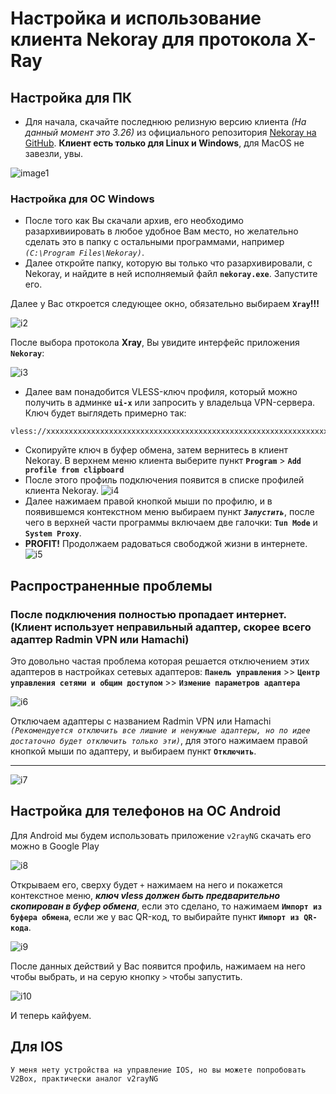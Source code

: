 # Настройка и использование клиента Nekoray для протокола X-Ray

## Настройка для ПК
- Для начала, скачайте последнюю релизную версию клиента _(На данный момент это 3.26)_ из официального репозитория [Nekoray на GitHub](https://github.com/MatsuriDayo/nekoray/tags). __Клиент есть только для Linux и Windows__, для MacOS не завезли, увы.

![image1](https://github.com/user-attachments/assets/1654d1e1-aa9c-451f-af59-b9b0efae399b)

### Настройка для ОС Windows

- После того как Вы скачали архив, его необходимо разархивиировать в любое удобное Вам место, но желательно сделать это в папку с остальными программами, например _`(C:\Program Files\Nekoray)`_.
- Далее откройте папку, которую вы только что разархивировали, с Nekoray, и найдите в ней исполняемый файл **`nekoray.exe`**. Запустите его.

Далее у Вас откроется следующее окно, обязательно выбираем **`Xray`!!!**

![i2](https://media.discordapp.net/attachments/617626417718624276/1293159025013297162/Pasted_image_20240930184616.png?ex=67065bb1&is=67050a31&hm=2853de915ebdef56a86f57cf957c7fe0d97656e2b84cf4a15e72f3dd48c9c2b2&=&format=webp&quality=lossless&width=407&height=334)

После выбора протокола **Xray**, Вы увидите интерфейс приложения **`Nekoray`**:

![i3](https://media.discordapp.net/attachments/617626417718624276/1293158998094118912/Pasted_image_20240930183351.png?ex=67065baa&is=67050a2a&hm=f3614fb6de5c477ae5130c744fe1424c06efbdc9f1d36ffb4de010dede62d3f9&=&format=webp&quality=lossless&width=528&height=433)

- Далее вам понадобится VLESS-ключ профиля, который можно получить в админке **`ui-x`** или запросить у владельца VPN-сервера. Ключ будет выглядеть примерно так:
```
vless://xxxxxxxxxxxxxxxxxxxxxxxxxxxxxxxxxxxxxxxxxxxxxxxxxxxxxxxxxxxxxxxxxxxxxxxxxxxxxxxxxxxxxxxxxxxxxxxx
```

- Скопируйте ключ в буфер обмена, затем вернитесь в клиент Nekoray. В верхнем меню клиента выберите пункт **`Program`** > **`Add profile from clipboard`**
- После этого профиль подключения появится в списке профилей клиента Nekoray.
![i4](https://media.discordapp.net/attachments/617626417718624276/1293159056533360701/Pasted_image_20240930185051.png?ex=67065bb8&is=67050a38&hm=f6d6a40adc2d4545cff7f0297990f2c35419aed129d05e6574b699e434943f71&=&format=webp&quality=lossless&width=717&height=104)
- Далее нажимаем правой кнопкой мыши по профилю, и в появившемся контекстном меню выбираем пункт _**`Запустить`**_, после чего в верхней части программы включаем две галочки: **`Tun Mode`** и **`System Proxy`**.
- **PROFIT!** Продолжаем радоваться свободжой жизни в интернете.
![i5](https://media.discordapp.net/attachments/617626417718624276/1293159092566753302/Pasted_image_20240930185559.png?ex=67065bc1&is=67050a41&hm=cd966428df536e027460ce663d9cda65053f5b6193f63c97672889ced6628252&=&format=webp&quality=lossless&width=960&height=204)

## Распространенные проблемы 
### После подключения полностью пропадает интернет. (Клиент использует неправильный адаптер, скорее всего адаптер Radmin VPN или Hamachi)
Это довольно частая проблема которая решается отключением этих адаптеров в настройках сетевых адаптеров:
**`Панель управления`** >> **`Центр управления сетями и общим доступом`** >> **`Измение параметров адаптера`**

![i6](https://cdn.discordapp.com/attachments/617626417718624276/1293257584182296596/image.png?ex=6706b77b&is=670565fb&hm=d0554e79646d8481e4caba93ce393eda7d6f58ee9445340573e37982083aae2d&)

Отключаем адаптеры с названием Radmin VPN или Hamachi _`(Рекомендуется отключить все лишние и ненужные адаптеры, но по идее достаточно будет отключить только эти)`_, для этого нажимаем правой кнопкой мыши по адаптеру, и выбираем пункт **`Отключить`**.

---

![i7](https://cdn.discordapp.com/attachments/617626417718624276/1293258974337962075/image.png?ex=6706b8c7&is=67056747&hm=49cd0aa0896336b64358157d6626020142211a4739825f97a292401474a422a0&)

## Настройка для телефонов на ОС Android

Для Android мы будем использовать приложение `v2rayNG` скачать его можно в Google Play

![i8](https://cdn.discordapp.com/attachments/617626417718624276/1293281832867074162/Screenshot_20241008_213721_com.hihonor.android.launcher.jpg?ex=6706ce10&is=67057c90&hm=c8230a0f73da34913234825203c34815678683ce338f4db428a58340a951c512&)

Открываем его, сверху будет `+` нажимаем на него и покажется контекстное меню, _**ключ vless должен быть предварительно скопирован в буфер обмена**_, если это сделано, то нажимаем **`Импорт из буфера обмена`**, если же у вас QR-код, то выбирайте пункт **`Импорт из QR-кода`**.

![i9](https://media.discordapp.net/attachments/617626417718624276/1293286087950860360/Screenshot_20241008_215617_com.v2ray.ang.jpg?ex=6706d207&is=67058087&hm=01979ab4d6b623b15d25b4546c58b4e395c671b96273c8255cc4b9649d325a1e&=&format=webp&width=732&height=312)

После данных действий у Вас появится профиль, нажимаем на него чтобы выбрать, и на серую кнопку `>` чтобы запустить.

![i10](https://media.discordapp.net/attachments/758076597159854170/1178134754395172905/dragon_flute_bounce_music.gif?ex=670fb5be&is=670e643e&hm=4c5ee5acdbd7fe253bef4f57b576a8086f2c71e6c0669f773d09fee906824434&)

И теперь кайфуем.

## Для IOS

`У меня нету устройства на управление IOS, но вы можете попробовать V2Box, практически аналог v2rayNG`
